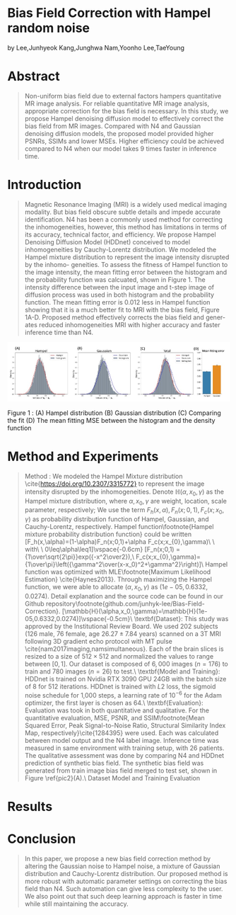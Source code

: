 Bias Field Correction with Hampel random noise
============
by Lee,Junhyeok   Kang,Junghwa    Nam,Yoonho    Lee,TaeYoung



Abstract
============

> Non-uniform bias field due to external factors hampers quantitative MR image analysis. For reliable quantitative MR image analysis, appropriate correction for the bias field is necessary. In this study, we propose Hampel denoising diffusion model to effectively correct the bias field from MR images. Compared with N4 and Gaussian denoising diffusion models, the proposed model provided higher PSNRs, SSIMs and lower MSEs. Higher efficiency could be achieved compared to N4 when our model takes 9 times faster in inference time.


Introduction
============

> Magnetic Resonance Imaging (MRI) is a widely used medical imaging modality. But bias field obscure subtle details and impede accurate identification. N4 has been a commonly used method for correcting the inhomogeneities, however, this method has limitations in terms of its accuracy, technical factor, and efficiency. We propose Hampel Denoising Diffusion Model (HDDnet) conceived to model inhomogeneities by Cauchy-Lorentz distribution. We modeled the Hampel mixture distribution to represent the image intensity disrupted by the inhomo- geneities. To assess the fitness of Hampel function to the image intensity, the mean fitting error between the histogram and the probability function was calcuated, shown in Figure 1. The intensity difference between the input image and t-step image of diffusion process was used in both histogram and the probability function. The mean fitting error is 0.012 less in Hampel function showing that it is a much better fit to MRI with the bias field, Figure 1A-D. Proposed method effectively corrects the bias field and gener- ates reduced inhomogeneities MRI with higher accuracy and faster inference time than N4.
<p align="center">
  <img src = "https://github.com/junhyk-lee/Bias-Field-Correction/blob/main/HDD/Picture1.jpg" />
</p>
Figure 1 : (A) Hampel distribution (B) Gaussian distribution (C) Comparing the fit (D) The mean fitting MSE between the histogram and the density function


Method and Experiments
============

> Method :  We modeled the Hampel Mixture distribution \cite{https://doi.org/10.2307/3315772} to represent the image intensity disrupted by the inhomogeneities. Denote $\mathbb{H}(\alpha, x_{0}, \gamma$) as the Hampel mixture distribution, where $\alpha,x_{0},\gamma$ are weight, location, scale parameter, respectively; We use the term $F_h(x,\alpha), F_n(x;0,1), F_c(x; x_{0}, \gamma)$ as probability distribution function of Hampel, Gaussian, and Cauchy-Lorentz, respectively. Hampel function\footnote{Hampel mixture probability distribution function} could be written \[F_h(x,\alpha)=(1-\alpha)F_n(x;0,1)+\alpha F_c(x;x_{0},\gamma)\ \ with\ \ 0\leq\alpha\leq1\]\vspace{-0.6cm} \[F_n(x;0,1) = {1\over\sqrt{2\pi}}exp({-x^2\over2}),\ F_c(x;x_{0},\gamma)={1\over\pi}\left({\gamma^2\over(x-x_0)^2+\gamma^2}\right)\]\\
Hampel function was optimized with MLE\footnote{Maximum Likelihood Estimation} \cite{Haynes2013}. Through maximizing the Hampel function, we were able to allocate $(\alpha,x_0,\gamma)$ as $(1e-05,0.6332,0.0274)$. Detail explanation and the source code can be found in our Github repository\footnote{github.com/junhyk-lee/Bias-Field-Correction}. \[\mathbb{H}(\alpha,x_0,\gamma)=\mathbb{H}(1e-05,0.6332,0.0274)\]\vspace{-0.5cm}\\
\textbf{Dataset}: This study was approved by the Institutional Review Board. We used $202$ subjects ($126$ male, $76$ female, age $26.27\pm7.84$ years) scanned on a 3T MRI following 3D gradient echo protocol with MT pulse \cite{nam2017imaging,namsimultaneous}. Each of the brain slices is resized to a size of $512\times512$ and normalized the values to range between $[0,1]$. Our dataset is composed of $6,000$ images ($n = 176$) to train and $780$ images ($n= 26$) to test.\\ 
\textbf{Model and Training}: HDDnet is trained on Nvidia RTX 3090 GPU 24GB with the batch size of 8 for 512 iterations. HDDnet is trained with $L2$ loss, the sigmoid noise schedule for 1,000 steps, a learning rate of $10^{-6}$ for the Adam optimizer, the first layer is chosen as 64.\\
\textbf{Evaluation}: Evaluation was took in both quantitative and qualitative. For the quantitative evaluation, MSE, PSNR, and SSIM\footnote{Mean Squared Error, Peak Signal-to-Noise Ratio, Structural Similarity Index Map, respectively}\cite{1284395} were used. Each was calculated between model output and the N4 label image. Inference time was measured in same environment with training setup, with 26 patients. The qualitative assessment was done by comparing N4 and HDDnet prediction of synthetic bias field. The synthetic bias field was generated from train image bias field merged to test set, shown in Figure \ref{pic2}(A).\\
> Dataset
> Model and Training
> Evaluation




Results
============


Conclusion
============

> In this paper, we propose a new bias field correction method by altering the Gaussian noise to Hampel noise, a mixture of Gaussian distribution and Cauchy-Lorentz distribution. Our proposed method is more robust with automatic parameter settings on correcting the bias field than N4. Such automation can give less complexity to the user. We also point out that such deep learning approach is faster in time while still maintaining the accuracy.

